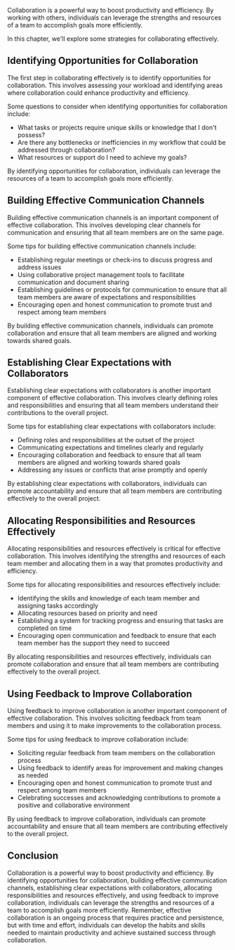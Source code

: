 
Collaboration is a powerful way to boost productivity and efficiency. By working with others, individuals can leverage the strengths and resources of a team to accomplish goals more efficiently.

In this chapter, we'll explore some strategies for collaborating effectively.

Identifying Opportunities for Collaboration
-------------------------------------------

The first step in collaborating effectively is to identify opportunities for collaboration. This involves assessing your workload and identifying areas where collaboration could enhance productivity and efficiency.

Some questions to consider when identifying opportunities for collaboration include:

* What tasks or projects require unique skills or knowledge that I don't possess?
* Are there any bottlenecks or inefficiencies in my workflow that could be addressed through collaboration?
* What resources or support do I need to achieve my goals?

By identifying opportunities for collaboration, individuals can leverage the resources of a team to accomplish goals more efficiently.

Building Effective Communication Channels
-----------------------------------------

Building effective communication channels is an important component of effective collaboration. This involves developing clear channels for communication and ensuring that all team members are on the same page.

Some tips for building effective communication channels include:

* Establishing regular meetings or check-ins to discuss progress and address issues
* Using collaborative project management tools to facilitate communication and document sharing
* Establishing guidelines or protocols for communication to ensure that all team members are aware of expectations and responsibilities
* Encouraging open and honest communication to promote trust and respect among team members

By building effective communication channels, individuals can promote collaboration and ensure that all team members are aligned and working towards shared goals.

Establishing Clear Expectations with Collaborators
--------------------------------------------------

Establishing clear expectations with collaborators is another important component of effective collaboration. This involves clearly defining roles and responsibilities and ensuring that all team members understand their contributions to the overall project.

Some tips for establishing clear expectations with collaborators include:

* Defining roles and responsibilities at the outset of the project
* Communicating expectations and timelines clearly and regularly
* Encouraging collaboration and feedback to ensure that all team members are aligned and working towards shared goals
* Addressing any issues or conflicts that arise promptly and openly

By establishing clear expectations with collaborators, individuals can promote accountability and ensure that all team members are contributing effectively to the overall project.

Allocating Responsibilities and Resources Effectively
-----------------------------------------------------

Allocating responsibilities and resources effectively is critical for effective collaboration. This involves identifying the strengths and resources of each team member and allocating them in a way that promotes productivity and efficiency.

Some tips for allocating responsibilities and resources effectively include:

* Identifying the skills and knowledge of each team member and assigning tasks accordingly
* Allocating resources based on priority and need
* Establishing a system for tracking progress and ensuring that tasks are completed on time
* Encouraging open communication and feedback to ensure that each team member has the support they need to succeed

By allocating responsibilities and resources effectively, individuals can promote collaboration and ensure that all team members are contributing effectively to the overall project.

Using Feedback to Improve Collaboration
---------------------------------------

Using feedback to improve collaboration is another important component of effective collaboration. This involves soliciting feedback from team members and using it to make improvements to the collaboration process.

Some tips for using feedback to improve collaboration include:

* Soliciting regular feedback from team members on the collaboration process
* Using feedback to identify areas for improvement and making changes as needed
* Encouraging open and honest communication to promote trust and respect among team members
* Celebrating successes and acknowledging contributions to promote a positive and collaborative environment

By using feedback to improve collaboration, individuals can promote accountability and ensure that all team members are contributing effectively to the overall project.

Conclusion
----------

Collaboration is a powerful way to boost productivity and efficiency. By identifying opportunities for collaboration, building effective communication channels, establishing clear expectations with collaborators, allocating responsibilities and resources effectively, and using feedback to improve collaboration, individuals can leverage the strengths and resources of a team to accomplish goals more efficiently. Remember, effective collaboration is an ongoing process that requires practice and persistence, but with time and effort, individuals can develop the habits and skills needed to maintain productivity and achieve sustained success through collaboration.

